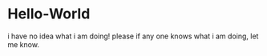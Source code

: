 # Hello-World
i have no idea what i am doing!
please if any one knows what i am doing, let me know.
